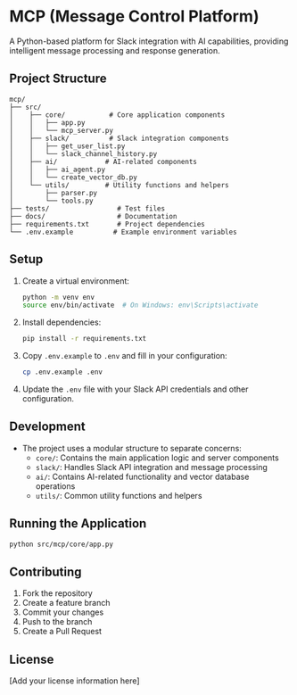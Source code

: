 # MCP (Message Control Platform)

A Python-based platform for Slack integration with AI capabilities, providing intelligent message processing and response generation.

## Project Structure

```
mcp/
├── src/
│    ├── core/           # Core application components
│    │   ├── app.py
│    │   └── mcp_server.py
│    ├── slack/          # Slack integration components
│    │   ├── get_user_list.py
│    │   └── slack_channel_history.py
│    ├── ai/            # AI-related components
│    │   ├── ai_agent.py
│    │   └── create_vector_db.py
│    └── utils/         # Utility functions and helpers
│        ├── parser.py
│        └── tools.py
├── tests/                 # Test files
├── docs/                  # Documentation
├── requirements.txt       # Project dependencies
└── .env.example          # Example environment variables
```

## Setup

1. Create a virtual environment:
   ```bash
   python -m venv env
   source env/bin/activate  # On Windows: env\Scripts\activate
   ```

2. Install dependencies:
   ```bash
   pip install -r requirements.txt
   ```

3. Copy `.env.example` to `.env` and fill in your configuration:
   ```bash
   cp .env.example .env
   ```

4. Update the `.env` file with your Slack API credentials and other configuration.

## Development

- The project uses a modular structure to separate concerns:
  - `core/`: Contains the main application logic and server components
  - `slack/`: Handles Slack API integration and message processing
  - `ai/`: Contains AI-related functionality and vector database operations
  - `utils/`: Common utility functions and helpers

## Running the Application

```bash
python src/mcp/core/app.py
```

## Contributing

1. Fork the repository
2. Create a feature branch
3. Commit your changes
4. Push to the branch
5. Create a Pull Request

## License

[Add your license information here]
